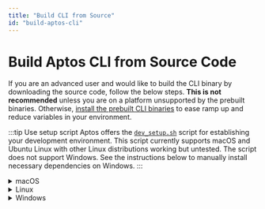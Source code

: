 ```yaml
---
title: "Build CLI from Source"
id: "build-aptos-cli"
---
```


# Build Aptos CLI from Source Code

If you are an advanced user and would like to build the CLI binary by downloading the source code, follow the below steps. **This is not recommended** unless you are on a platform unsupported by the prebuilt binaries. Otherwise, [install the prebuilt CLI binaries](aptos-cli-tool/install-aptos-cli.md) to ease ramp up and reduce variables in your environment.

:::tip Use setup script
Aptos offers the [`dev_setup.sh`](https://github.com/aptos-labs/aptos-core/blob/main/scripts/dev_setup.sh) script for establishing your development environment. This script currently supports macOS and Ubuntu Linux with other Linux distributions working but untested. The script does not support Windows. See the instructions below to manually install necessary dependencies on Windows. 
:::

<details>
<summary>macOS</summary>

### macOS
#### Setup dependencies

**> Using the automated script**

1. If on Mac, ensure you have `brew` installed https://brew.sh/
1. Ensure you have `git` installed https://git-scm.com/book/en/v2/Getting-Started-Installing-Git.
1. Clone the Aptos core repo:  `git clone https://github.com/aptos-labs/aptos-core.git`.
1. Change directory into `aptos-core`: `cd aptos-core`
1. Run the dev setup script to prepare your environment: `./scripts/dev_setup.sh`
1. Update your current shell environment: `source ~/.cargo/env`.

**> Manual installation of dependencies**

If the script above doesn't work for you, you can install these manually, but it's **not recommended**.

1. [Rust](https://www.rust-lang.org/tools/install)
1. [Git](https://git-scm.com/download)
1. [CMake](https://cmake.org/download/)
1. [LLVM](https://releases.llvm.org/)
1. [LLD](https://lld.llvm.org/)

#### Building the Aptos CLI

1. Checkout the correct branch `git checkout --track origin/<branch>`, where `<branch>` is:
    - `devnet` for building on the Aptos devnet.
    - `testnet` for building on the Aptos testnet.
    - `main` for the current development branch.
1. Build the CLI tool: `cargo build --package aptos --release`.
1. The binary will be available in at
    - `target/release/aptos`
1. (Optional) Move this executable to a place on your path e.g. `~/bin/aptos`.
1. You can now get help instructions by running `~/bin/aptos help`

</details>

<details>
<summary>Linux</summary>

### Linux
#### Setup dependencies

**> Using the automated script**

1. Ensure you have `git` installed https://git-scm.com/book/en/v2/Getting-Started-Installing-Git.
1. Clone the Aptos core repo:  `git clone https://github.com/aptos-labs/aptos-core.git`.
1. Change directory into `aptos-core`: `cd aptos-core`
1. Run the dev setup script to prepare your environment: `./scripts/dev_setup.sh`
1. Update your current shell environment: `source ~/.cargo/env`

**> Manual installation of dependencies**

If the script above does not work for you, you can install these manually, but it is **not recommended**:

1. [Rust](https://www.rust-lang.org/tools/install).
1. [Git](https://git-scm.com/download).
1. [CMake](https://cmake.org/download/).
1. [LLVM](https://releases.llvm.org/).

#### Building the Aptos CLI

1. Checkout the correct branch `git checkout --track origin/<branch>`, where `<branch>` is:
    - `devnet` for building on the Aptos devnet.
    - `testnet` for building on the Aptos testnet.
    - `main` for the current development branch.
1. Build the CLI tool: `cargo build --package aptos --release`.
1. The binary will be available in at
   - `target/release/aptos`
1. (Optional) Move this executable to a place on your path e.g. `~/bin/aptos`.
1. You can now get help instructions by running `~/bin/aptos help`

</details>

<details>
<summary>Windows</summary>

### Windows

#### Setup dependencies

:::tip
The aptos-core codebase currently has no script similar to the `dev_setup.sh` script for
Windows.  All dependencies must be manually installed.
:::

**> Manual installation of dependencies**

If on Windows, you must install these manually:

1. [Rust](https://www.rust-lang.org/tools/install).
1. [Git](https://git-scm.com/download).
1. [CMake](https://cmake.org/download/).
1. For Windows ARM, [Visual Studio Preview](https://visualstudio.microsoft.com/vs/preview/).
1. [C++ build tools for Windows](https://visualstudio.microsoft.com/downloads/#microsoft-visual-c-redistributable-for-visual-studio-2022).
1. [LLVM](https://releases.llvm.org/).

#### Building aptos-core

1. Checkout the correct branch `git checkout --track origin/<branch>`, where `<branch>` is:
    - `devnet` for building on the Aptos devnet.
    - `testnet` for building on the Aptos testnet.
    - `main` for the current development branch.
1. Build the CLI tool: `cargo build --package aptos --release`.
1. The binary will be available at - `target\release\aptos.exe`
1. You can now get help instructions by running `target\release\aptos.exe` in a Powershell window.

</details>

